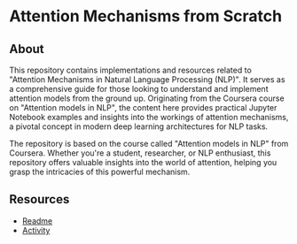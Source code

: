 # Attention Mechanisms from Scratch

## About

This repository contains implementations and resources related to "Attention Mechanisms in Natural Language Processing (NLP)". It serves as a comprehensive guide for those looking to understand and implement attention models from the ground up. Originating from the Coursera course on "Attention models in NLP", the content here provides practical Jupyter Notebook examples and insights into the workings of attention mechanisms, a pivotal concept in modern deep learning architectures for NLP tasks.

The repository is based on the course called "Attention models in NLP" from Coursera. Whether you're a student, researcher, or NLP enthusiast, this repository offers valuable insights into the world of attention, helping you grasp the intricacies of this powerful mechanism.

## Resources

- [Readme](https://github.com/Oriolac/attention-mechanisms#readme)
- [Activity](https://github.com/Oriolac/attention-mechanisms/activity)

